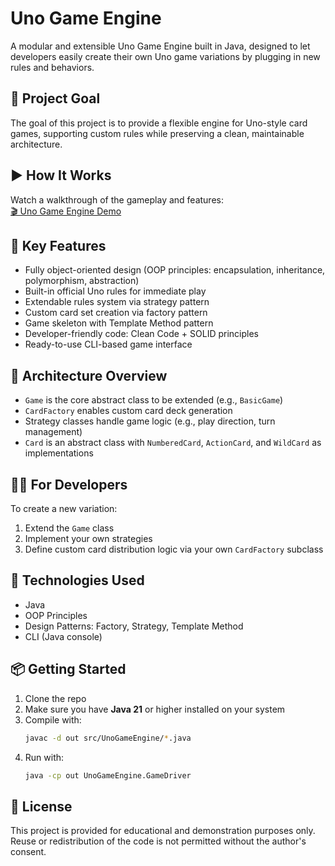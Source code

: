 # Uno Game Engine

A modular and extensible Uno Game Engine built in Java, designed to let developers easily create their own Uno game variations by plugging in new rules and behaviors.

## 🎯 Project Goal

The goal of this project is to provide a flexible engine for Uno-style card games, supporting custom rules while preserving a clean, maintainable architecture.

## ▶️ How It Works

Watch a walkthrough of the gameplay and features:  
[🎬 Uno Game Engine Demo](https://youtu.be/77C4c0nl8qk)

## 🔧 Key Features

- Fully object-oriented design (OOP principles: encapsulation, inheritance, polymorphism, abstraction)
- Built-in official Uno rules for immediate play
- Extendable rules system via strategy pattern
- Custom card set creation via factory pattern
- Game skeleton with Template Method pattern
- Developer-friendly code: Clean Code + SOLID principles
- Ready-to-use CLI-based game interface

## 🧱 Architecture Overview

- `Game` is the core abstract class to be extended (e.g., `BasicGame`)
- `CardFactory` enables custom card deck generation
- Strategy classes handle game logic (e.g., play direction, turn management)
- `Card` is an abstract class with `NumberedCard`, `ActionCard`, and `WildCard` as implementations


## 🧑‍💻 For Developers

To create a new variation:
1. Extend the `Game` class
2. Implement your own strategies
3. Define custom card distribution logic via your own `CardFactory` subclass

## 🚀 Technologies Used

- Java
- OOP Principles
- Design Patterns: Factory, Strategy, Template Method
- CLI (Java console)

## 📦 Getting Started

1. Clone the repo
2. Make sure you have **Java 21** or higher installed on your system
3. Compile with:
   ```bash
   javac -d out src/UnoGameEngine/*.java
4. Run with:
   ```bash
   java -cp out UnoGameEngine.GameDriver


 ## 📄 License

This project is provided for educational and demonstration purposes only.  
Reuse or redistribution of the code is not permitted without the author's consent.

